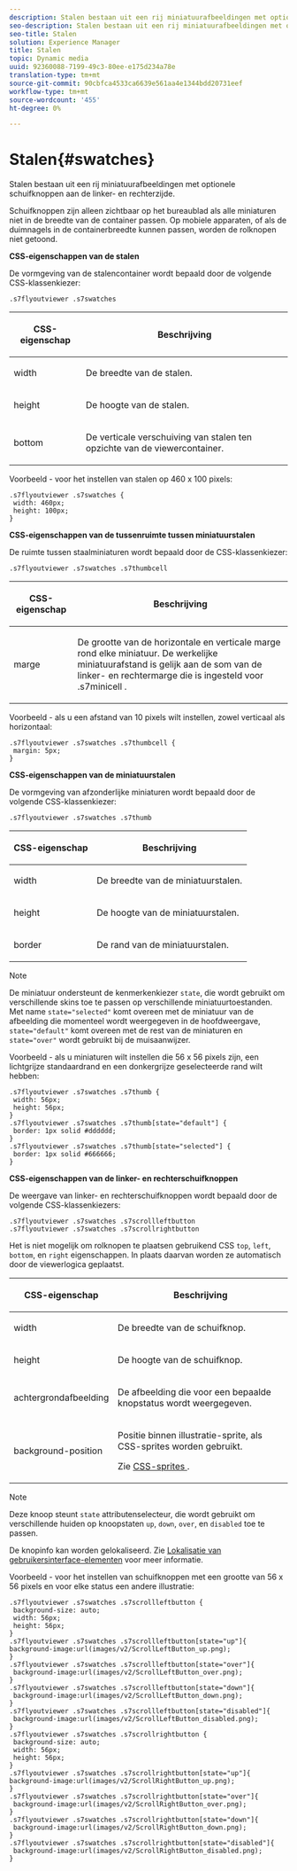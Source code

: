 ```yaml
---
description: Stalen bestaan uit een rij miniatuurafbeeldingen met optionele schuifknoppen aan de linker- en rechterzijde.
seo-description: Stalen bestaan uit een rij miniatuurafbeeldingen met optionele schuifknoppen aan de linker- en rechterzijde.
seo-title: Stalen
solution: Experience Manager
title: Stalen
topic: Dynamic media
uuid: 92360088-7199-49c3-80ee-e175d234a78e
translation-type: tm+mt
source-git-commit: 90cbfca4533ca6639e561aa4e1344bdd20731eef
workflow-type: tm+mt
source-wordcount: '455'
ht-degree: 0%

---
```



# Stalen{#swatches}

Stalen bestaan uit een rij miniatuurafbeeldingen met optionele schuifknoppen aan de linker- en rechterzijde.

<!--<a id="section_061E550C1C1D4DB2BD663A898895B38C"></a>-->

Schuifknoppen zijn alleen zichtbaar op het bureaublad als alle miniaturen niet in de breedte van de container passen. Op mobiele apparaten, of als de duimnagels in de containerbreedte kunnen passen, worden de rolknopen niet getoond.

**CSS-eigenschappen van de stalen**

De vormgeving van de stalencontainer wordt bepaald door de volgende CSS-klassenkiezer:

```
.s7flyoutviewer .s7swatches
```

<table id="table_94EE3F5BBE4547C0B4943471CEE7EDE4"> 
 <thead> 
  <tr> 
   <th colname="col1" class="entry"> <p> CSS-eigenschap </p> </th> 
   <th colname="col2" class="entry"> <p>Beschrijving </p> </th> 
  </tr> 
 </thead>
 <tbody> 
  <tr> 
   <td colname="col1"> <p> <span class="codeph"> width </span> </p> </td> 
   <td colname="col2"> <p> De breedte van de stalen. </p> </td> 
  </tr> 
  <tr> 
   <td colname="col1"> <p> <span class="codeph"> height  </span> </p> </td> 
   <td colname="col2"> <p>De hoogte van de stalen. </p> </td> 
  </tr> 
  <tr> 
   <td colname="col1"> <p> <span class="codeph"> bottom  </span> </p> </td> 
   <td colname="col2"> <p> De verticale verschuiving van stalen ten opzichte van de viewercontainer. </p> </td> 
  </tr> 
 </tbody> 
</table>

Voorbeeld - voor het instellen van stalen op 460 x 100 pixels:

```
.s7flyoutviewer .s7swatches { 
 width: 460px; 
 height: 100px;  
}
```

**CSS-eigenschappen van de tussenruimte tussen miniatuurstalen**

De ruimte tussen staalminiaturen wordt bepaald door de CSS-klassenkiezer:

```
.s7flyoutviewer .s7swatches .s7thumbcell
```

<table id="table_70FAD50E38EB4647B8FAB832F552BBB8"> 
 <thead> 
  <tr> 
   <th colname="col1" class="entry"> <p> CSS-eigenschap </p> </th> 
   <th colname="col2" class="entry"> <p>Beschrijving </p> </th> 
  </tr> 
 </thead>
 <tbody> 
  <tr> 
   <td colname="col1"> <p> <span class="codeph"> marge  </span> </p> </td> 
   <td colname="col2"> <p> De grootte van de horizontale en verticale marge rond elke miniatuur. De werkelijke miniatuurafstand is gelijk aan de som van de linker- en rechtermarge die is ingesteld voor <span class="codeph"> .s7minicell </span>. </p> </td> 
  </tr> 
 </tbody> 
</table>

Voorbeeld - als u een afstand van 10 pixels wilt instellen, zowel verticaal als horizontaal:

```
.s7flyoutviewer .s7swatches .s7thumbcell { 
 margin: 5px; 
}
```

**CSS-eigenschappen van de miniatuurstalen**

De vormgeving van afzonderlijke miniaturen wordt bepaald door de volgende CSS-klassenkiezer:

```
.s7flyoutviewer .s7swatches .s7thumb
```

<table id="table_85446C72FD914594B7D108381BBFC673"> 
 <thead> 
  <tr> 
   <th colname="col1" class="entry"> <p> CSS-eigenschap </p> </th> 
   <th colname="col2" class="entry"> <p>Beschrijving </p> </th> 
  </tr> 
 </thead>
 <tbody> 
  <tr> 
   <td colname="col1"> <p> <span class="codeph"> width  </span> </p> </td> 
   <td colname="col2"> <p> De breedte van de miniatuurstalen. </p> </td> 
  </tr> 
  <tr> 
   <td colname="col1"> <p> <span class="codeph"> height  </span> </p> </td> 
   <td colname="col2"> <p>De hoogte van de miniatuurstalen. </p> </td> 
  </tr> 
  <tr> 
   <td colname="col1"> <p> <span class="codeph"> border  </span> </p> </td> 
   <td colname="col2"> <p>De rand van de miniatuurstalen. </p> </td> 
  </tr> 
 </tbody> 
</table>

>[!NOTE]
>
>De miniatuur ondersteunt de kenmerkenkiezer `state`, die wordt gebruikt om verschillende skins toe te passen op verschillende miniatuurtoestanden. Met name `state="selected"` komt overeen met de miniatuur van de afbeelding die momenteel wordt weergegeven in de hoofdweergave, `state="default"` komt overeen met de rest van de miniaturen en `state="over"` wordt gebruikt bij de muisaanwijzer.

Voorbeeld - als u miniaturen wilt instellen die 56 x 56 pixels zijn, een lichtgrijze standaardrand en een donkergrijze geselecteerde rand wilt hebben:

```
.s7flyoutviewer .s7swatches .s7thumb { 
 width: 56px; 
 height: 56px;  
} 
.s7flyoutviewer .s7swatches .s7thumb[state="default"] { 
 border: 1px solid #dddddd; 
} 
.s7flyoutviewer .s7swatches .s7thumb[state="selected"] { 
 border: 1px solid #666666; 
}
```

**CSS-eigenschappen van de linker- en rechterschuifknoppen**

De weergave van linker- en rechterschuifknoppen wordt bepaald door de volgende CSS-klassenkiezers:

```
.s7flyoutviewer .s7swatches .s7scrollleftbutton 
.s7flyoutviewer .s7swatches .s7scrollrightbutton
```

Het is niet mogelijk om rolknopen te plaatsen gebruikend CSS `top`, `left`, `bottom`, en `right` eigenschappen. In plaats daarvan worden ze automatisch door de viewerlogica geplaatst.

<table id="table_F957367566C542829E2F6D296F9DAAC5"> 
 <thead> 
  <tr> 
   <th colname="col1" class="entry"> <p> CSS-eigenschap </p> </th> 
   <th colname="col2" class="entry"> <p>Beschrijving </p> </th> 
  </tr> 
 </thead>
 <tbody> 
  <tr> 
   <td colname="col1"> <p> <span class="codeph"> width  </span> </p> </td> 
   <td colname="col2"> <p> De breedte van de schuifknop. </p> </td> 
  </tr> 
  <tr> 
   <td colname="col1"> <p> <span class="codeph"> height  </span> </p> </td> 
   <td colname="col2"> <p>De hoogte van de schuifknop. </p> </td> 
  </tr> 
  <tr> 
   <td colname="col1"> <p> <span class="codeph"> achtergrondafbeelding  </span> </p> </td> 
   <td colname="col2"> <p>De afbeelding die voor een bepaalde knopstatus wordt weergegeven. </p> </td> 
  </tr> 
  <tr> 
   <td colname="col1"> <p> <span class="codeph"> background-position  </span> </p> </td> 
   <td colname="col2"> <p> Positie binnen illustratie-sprite, als CSS-sprites worden gebruikt. </p> <p>Zie <a href="../../../c-html5-s7-aem-asset-viewers/c-html5-inlinezoom-viewer-about/c-html5-inlinezoom-viewer-customizingviewer/c-html5-inlinezoom-viewer-customizingviewer.md#section-b0af39db1af74561aea9fddcc8cdc2c7" format="dita" scope="local"> CSS-sprites </a>. </p> </td> 
  </tr> 
 </tbody> 
</table>

>[!NOTE]
>
>Deze knoop steunt `state` attributenselecteur, die wordt gebruikt om verschillende huiden op knoopstaten `up`, `down`, `over`, en `disabled` toe te passen.

De knopinfo kan worden gelokaliseerd. Zie [Lokalisatie van gebruikersinterface-elementen](../../../c-html5-s7-aem-asset-viewers/c-html5-inlinezoom-viewer-about/c-html5-inlinezoom-viewer-localization.md#concept-6c8e58c611934e93ae3f211f46e15c27) voor meer informatie.

Voorbeeld - voor het instellen van schuifknoppen met een grootte van 56 x 56 pixels en voor elke status een andere illustratie:

```
.s7flyoutviewer .s7swatches .s7scrollleftbutton { 
 background-size: auto; 
 width: 56px; 
 height: 56px; 
} 
.s7flyoutviewer .s7swatches .s7scrollleftbutton[state="up"]{ 
background-image:url(images/v2/ScrollLeftButton_up.png); 
} 
.s7flyoutviewer .s7swatches .s7scrollleftbutton[state="over"]{ 
 background-image:url(images/v2/ScrollLeftButton_over.png); 
} 
.s7flyoutviewer .s7swatches .s7scrollleftbutton[state="down"]{ 
 background-image:url(images/v2/ScrollLeftButton_down.png); 
} 
.s7flyoutviewer .s7swatches .s7scrollleftbutton[state="disabled"]{ 
 background-image:url(images/v2/ScrollLeftButton_disabled.png); 
} 
.s7flyoutviewer .s7swatches .s7scrollrightbutton { 
 background-size: auto; 
 width: 56px; 
 height: 56px; 
} 
.s7flyoutviewer .s7swatches .s7scrollrightbutton[state="up"]{ 
background-image:url(images/v2/ScrollRightButton_up.png); 
} 
.s7flyoutviewer .s7swatches .s7scrollrightbutton[state="over"]{ 
 background-image:url(images/v2/ScrollRightButton_over.png); 
} 
.s7flyoutviewer .s7swatches .s7scrollrightbutton[state="down"]{ 
 background-image:url(images/v2/ScrollRightButton_down.png); 
} 
.s7flyoutviewer .s7swatches .s7scrollrightbutton[state="disabled"]{ 
 background-image:url(images/v2/ScrollRightButton_disabled.png); 
}
```

